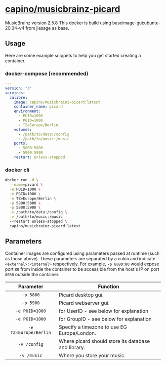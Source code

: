 # [capino/musicbrainz-picard](https://github.com/Gerben-W/musicbrainz-picard)

MusicBrainz version 2.5.8
This docker is build using baseimage-gui:ubuntu-20.04-v4 from jlesage as base.

## Usage

Here are some example snippets to help you get started creating a container.

### docker-compose (recommended)

```yaml
---
version: "3"
services:
  calibre:
    image: capino/musicbrainz-picard:latest
    container_name: picard
    environment:
      - PUID=1000
      - PGID=1000
      - TZ=Europe/Berlin
    volumes:
      - /path/to/data:/config
      - /path/to/music:/music
    ports:
      - 5800:5800
      - 5900:5900
    restart: unless-stopped
```

### docker cli

```bash
docker run -d \
  --name=picard \
  -e PUID=1000 \
  -e PGID=1000 \
  -e TZ=Europe/Berlin \
  -p 5800:5800 \
  -p 5900:5900 \
  -v /path/to/data:/config \
  -v /path/to/music:/music
  --restart unless-stopped \
  capino/musicbrainz-picard:latest
```

## Parameters

Container images are configured using parameters passed at runtime (such as those above). These parameters are separated by a colon and indicate `<external>:<internal>` respectively. For example, `-p 8080:80` would expose port `80` from inside the container to be accessible from the host's IP on port `8080` outside the container.

| Parameter | Function |
| :----: | --- |
| `-p 5800` | Picard desktop gui. |
| `-p 5900` | Picard webserver gui. |
| `-e PUID=1000` | for UserID - see below for explanation |
| `-e PGID=1000` | for GroupID - see below for explanation |
| `-e TZ=Europe/Berlin` | Specify a timezone to use EG Europe/London. |
| `-v /config` | Where picard should store its database and library. |
| `-v /music` | Where you store your music. |